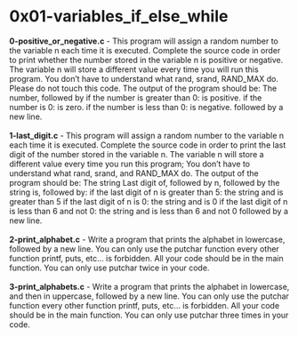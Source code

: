 # 0x01-variables_if_else_while<br/>
**0-positive_or_negative.c** - This program will assign a random number to the variable n each time it is executed. Complete the source code in order to print whether the number stored in the variable n is positive or negative. The variable n will store a different value every time you will run this program. You don’t have to understand what rand, srand, RAND_MAX do. Please do not touch this code. The output of the program should be: The number, followed by if the number is greater than 0: is positive. if the number is 0: is zero. if the number is less than 0: is negative. followed by a new line.<br/><br/>
**1-last_digit.c** - This program will assign a random number to the variable n each time it is executed. Complete the source code in order to print the last digit of the number stored in the variable n. The variable n will store a different value every time you run this program; You don’t have to understand what rand, srand, and RAND_MAX do. The output of the program should be: The string Last digit of, followed by n, followed by the string is, followed by: if the last digit of n is greater than 5: the string and is greater than 5 if the last digit of n is 0: the string and is 0 if the last digit of n is less than 6 and not 0: the string and is less than 6 and not 0 followed by a new line.<br/><br/>
**2-print_alphabet.c** - Write a program that prints the alphabet in lowercase, followed by a new line. You can only use the putchar function every other function printf, puts, etc… is forbidden. All your code should be in the main function. You can only use putchar twice in your code.<br/><br/>
**3-print_alphabets.c** - Write a program that prints the alphabet in lowercase, and then in uppercase, followed by a new line. You can only use the putchar function every other function printf, puts, etc… is forbidden. All your code should be in the main function. You can only use putchar three times in your code.<br/><br/>
